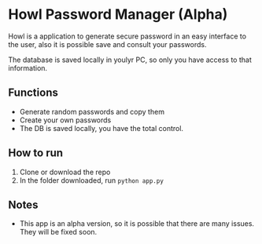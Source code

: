 # Howl Password Manager (Alpha)

Howl is a application to generate secure password in an easy interface to the user, also it is possible save and consult your passwords.

The database is saved locally in youlyr PC, so only you have access to that information.

## Functions
* Generate random passwords and copy them
* Create your own passwords
* The DB is saved locally, you have the total control.
  
## How to run
1. Clone or download the repo
2. In the folder downloaded, run `python app.py`

## Notes
* This app is an alpha version, so it is possible that there are many issues. They will be fixed soon.